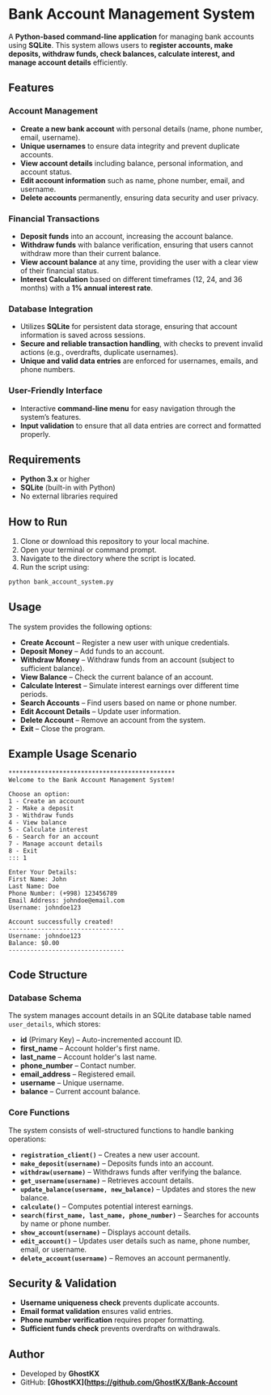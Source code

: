 # Bank Account Management System

A **Python-based command-line application** for managing bank accounts using **SQLite**. This system allows users to **register accounts, make deposits, withdraw funds, check balances, calculate interest, and manage account details** efficiently.

## Features

### **Account Management**
- **Create a new bank account** with personal details (name, phone number, email, username).
- **Unique usernames** to ensure data integrity and prevent duplicate accounts.
- **View account details** including balance, personal information, and account status.
- **Edit account information** such as name, phone number, email, and username.
- **Delete accounts** permanently, ensuring data security and user privacy.

### **Financial Transactions**
- **Deposit funds** into an account, increasing the account balance.
- **Withdraw funds** with balance verification, ensuring that users cannot withdraw more than their current balance.
- **View account balance** at any time, providing the user with a clear view of their financial status.
- **Interest Calculation** based on different timeframes (12, 24, and 36 months) with a **1% annual interest rate**.

### **Database Integration**
- Utilizes **SQLite** for persistent data storage, ensuring that account information is saved across sessions.
- **Secure and reliable transaction handling**, with checks to prevent invalid actions (e.g., overdrafts, duplicate usernames).
- **Unique and valid data entries** are enforced for usernames, emails, and phone numbers.

### **User-Friendly Interface**
- Interactive **command-line menu** for easy navigation through the system’s features.
- **Input validation** to ensure that all data entries are correct and formatted properly.

## Requirements

- **Python 3.x** or higher  
- **SQLite** (built-in with Python)  
- No external libraries required  

## How to Run

1. Clone or download this repository to your local machine.
2. Open your terminal or command prompt.
3. Navigate to the directory where the script is located.
4. Run the script using:

```bash
python bank_account_system.py
```

## Usage

The system provides the following options:

- **Create Account** – Register a new user with unique credentials.
- **Deposit Money** – Add funds to an account.
- **Withdraw Money** – Withdraw funds from an account (subject to sufficient balance).
- **View Balance** – Check the current balance of an account.
- **Calculate Interest** – Simulate interest earnings over different time periods.
- **Search Accounts** – Find users based on name or phone number.
- **Edit Account Details** – Update user information.
- **Delete Account** – Remove an account from the system.
- **Exit** – Close the program.



## Example Usage Scenario
```
**********************************************
Welcome to the Bank Account Management System!

Choose an option:
1 - Create an account
2 - Make a deposit
3 - Withdraw funds
4 - View balance
5 - Calculate interest
6 - Search for an account
7 - Manage account details
8 - Exit
::: 1

Enter Your Details:
First Name: John
Last Name: Doe
Phone Number: (+998) 123456789
Email Address: johndoe@email.com
Username: johndoe123

Account successfully created!
--------------------------------
Username: johndoe123
Balance: $0.00
--------------------------------
```

## Code Structure

### Database Schema

The system manages account details in an SQLite database table named `user_details`, which stores:

- **id** (Primary Key) – Auto-incremented account ID.
- **first_name** – Account holder's first name.
- **last_name** – Account holder's last name.
- **phone_number** – Contact number.
- **email_address** – Registered email.
- **username** – Unique username.
- **balance** – Current account balance.

### Core Functions

The system consists of well-structured functions to handle banking operations:

- **`registration_client()`** – Creates a new user account.
- **`make_deposit(username)`** – Deposits funds into an account.
- **`withdraw(username)`** – Withdraws funds after verifying the balance.
- **`get_username(username)`** – Retrieves account details.
- **`update_balance(username, new_balance)`** – Updates and stores the new balance.
- **`calculate()`** – Computes potential interest earnings.
- **`search(first_name, last_name, phone_number)`** – Searches for accounts by name or phone number.
- **`show_account(username)`** – Displays account details.
- **`edit_account()`** – Updates user details such as name, phone number, email, or username.
- **`delete_account(username)`** – Removes an account permanently.

## Security & Validation

- **Username uniqueness check** prevents duplicate accounts.
- **Email format validation** ensures valid entries.
- **Phone number verification** requires proper formatting.
- **Sufficient funds check** prevents overdrafts on withdrawals.


## Author

- Developed by **GhostKX**
- GitHub: **[GhostKX](https://github.com/GhostKX/Bank-Account**
